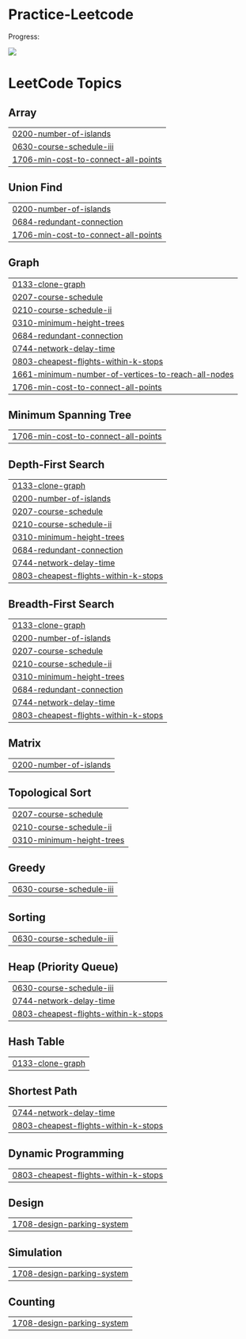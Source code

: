 # Practice-Leetcode

Progress: 

![](https://leetcard.jacoblin.cool/surya_ned?ext=heatmap)

<!---LeetCode Topics Start-->
# LeetCode Topics
## Array
|  |
| ------- |
| [0200-number-of-islands](https://github.com/Surya7612/Practice-Leetcode/tree/master/0200-number-of-islands) |
| [0630-course-schedule-iii](https://github.com/Surya7612/Practice-Leetcode/tree/master/0630-course-schedule-iii) |
| [1706-min-cost-to-connect-all-points](https://github.com/Surya7612/Practice-Leetcode/tree/master/1706-min-cost-to-connect-all-points) |
## Union Find
|  |
| ------- |
| [0200-number-of-islands](https://github.com/Surya7612/Practice-Leetcode/tree/master/0200-number-of-islands) |
| [0684-redundant-connection](https://github.com/Surya7612/Practice-Leetcode/tree/master/0684-redundant-connection) |
| [1706-min-cost-to-connect-all-points](https://github.com/Surya7612/Practice-Leetcode/tree/master/1706-min-cost-to-connect-all-points) |
## Graph
|  |
| ------- |
| [0133-clone-graph](https://github.com/Surya7612/Practice-Leetcode/tree/master/0133-clone-graph) |
| [0207-course-schedule](https://github.com/Surya7612/Practice-Leetcode/tree/master/0207-course-schedule) |
| [0210-course-schedule-ii](https://github.com/Surya7612/Practice-Leetcode/tree/master/0210-course-schedule-ii) |
| [0310-minimum-height-trees](https://github.com/Surya7612/Practice-Leetcode/tree/master/0310-minimum-height-trees) |
| [0684-redundant-connection](https://github.com/Surya7612/Practice-Leetcode/tree/master/0684-redundant-connection) |
| [0744-network-delay-time](https://github.com/Surya7612/Practice-Leetcode/tree/master/0744-network-delay-time) |
| [0803-cheapest-flights-within-k-stops](https://github.com/Surya7612/Practice-Leetcode/tree/master/0803-cheapest-flights-within-k-stops) |
| [1661-minimum-number-of-vertices-to-reach-all-nodes](https://github.com/Surya7612/Practice-Leetcode/tree/master/1661-minimum-number-of-vertices-to-reach-all-nodes) |
| [1706-min-cost-to-connect-all-points](https://github.com/Surya7612/Practice-Leetcode/tree/master/1706-min-cost-to-connect-all-points) |
## Minimum Spanning Tree
|  |
| ------- |
| [1706-min-cost-to-connect-all-points](https://github.com/Surya7612/Practice-Leetcode/tree/master/1706-min-cost-to-connect-all-points) |
## Depth-First Search
|  |
| ------- |
| [0133-clone-graph](https://github.com/Surya7612/Practice-Leetcode/tree/master/0133-clone-graph) |
| [0200-number-of-islands](https://github.com/Surya7612/Practice-Leetcode/tree/master/0200-number-of-islands) |
| [0207-course-schedule](https://github.com/Surya7612/Practice-Leetcode/tree/master/0207-course-schedule) |
| [0210-course-schedule-ii](https://github.com/Surya7612/Practice-Leetcode/tree/master/0210-course-schedule-ii) |
| [0310-minimum-height-trees](https://github.com/Surya7612/Practice-Leetcode/tree/master/0310-minimum-height-trees) |
| [0684-redundant-connection](https://github.com/Surya7612/Practice-Leetcode/tree/master/0684-redundant-connection) |
| [0744-network-delay-time](https://github.com/Surya7612/Practice-Leetcode/tree/master/0744-network-delay-time) |
| [0803-cheapest-flights-within-k-stops](https://github.com/Surya7612/Practice-Leetcode/tree/master/0803-cheapest-flights-within-k-stops) |
## Breadth-First Search
|  |
| ------- |
| [0133-clone-graph](https://github.com/Surya7612/Practice-Leetcode/tree/master/0133-clone-graph) |
| [0200-number-of-islands](https://github.com/Surya7612/Practice-Leetcode/tree/master/0200-number-of-islands) |
| [0207-course-schedule](https://github.com/Surya7612/Practice-Leetcode/tree/master/0207-course-schedule) |
| [0210-course-schedule-ii](https://github.com/Surya7612/Practice-Leetcode/tree/master/0210-course-schedule-ii) |
| [0310-minimum-height-trees](https://github.com/Surya7612/Practice-Leetcode/tree/master/0310-minimum-height-trees) |
| [0684-redundant-connection](https://github.com/Surya7612/Practice-Leetcode/tree/master/0684-redundant-connection) |
| [0744-network-delay-time](https://github.com/Surya7612/Practice-Leetcode/tree/master/0744-network-delay-time) |
| [0803-cheapest-flights-within-k-stops](https://github.com/Surya7612/Practice-Leetcode/tree/master/0803-cheapest-flights-within-k-stops) |
## Matrix
|  |
| ------- |
| [0200-number-of-islands](https://github.com/Surya7612/Practice-Leetcode/tree/master/0200-number-of-islands) |
## Topological Sort
|  |
| ------- |
| [0207-course-schedule](https://github.com/Surya7612/Practice-Leetcode/tree/master/0207-course-schedule) |
| [0210-course-schedule-ii](https://github.com/Surya7612/Practice-Leetcode/tree/master/0210-course-schedule-ii) |
| [0310-minimum-height-trees](https://github.com/Surya7612/Practice-Leetcode/tree/master/0310-minimum-height-trees) |
## Greedy
|  |
| ------- |
| [0630-course-schedule-iii](https://github.com/Surya7612/Practice-Leetcode/tree/master/0630-course-schedule-iii) |
## Sorting
|  |
| ------- |
| [0630-course-schedule-iii](https://github.com/Surya7612/Practice-Leetcode/tree/master/0630-course-schedule-iii) |
## Heap (Priority Queue)
|  |
| ------- |
| [0630-course-schedule-iii](https://github.com/Surya7612/Practice-Leetcode/tree/master/0630-course-schedule-iii) |
| [0744-network-delay-time](https://github.com/Surya7612/Practice-Leetcode/tree/master/0744-network-delay-time) |
| [0803-cheapest-flights-within-k-stops](https://github.com/Surya7612/Practice-Leetcode/tree/master/0803-cheapest-flights-within-k-stops) |
## Hash Table
|  |
| ------- |
| [0133-clone-graph](https://github.com/Surya7612/Practice-Leetcode/tree/master/0133-clone-graph) |
## Shortest Path
|  |
| ------- |
| [0744-network-delay-time](https://github.com/Surya7612/Practice-Leetcode/tree/master/0744-network-delay-time) |
| [0803-cheapest-flights-within-k-stops](https://github.com/Surya7612/Practice-Leetcode/tree/master/0803-cheapest-flights-within-k-stops) |
## Dynamic Programming
|  |
| ------- |
| [0803-cheapest-flights-within-k-stops](https://github.com/Surya7612/Practice-Leetcode/tree/master/0803-cheapest-flights-within-k-stops) |
## Design
|  |
| ------- |
| [1708-design-parking-system](https://github.com/Surya7612/Practice-Leetcode/tree/master/1708-design-parking-system) |
## Simulation
|  |
| ------- |
| [1708-design-parking-system](https://github.com/Surya7612/Practice-Leetcode/tree/master/1708-design-parking-system) |
## Counting
|  |
| ------- |
| [1708-design-parking-system](https://github.com/Surya7612/Practice-Leetcode/tree/master/1708-design-parking-system) |
<!---LeetCode Topics End-->